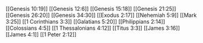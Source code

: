[[Genesis 10:19]]
[[Genesis 12:6]]
[[Genesis 15:18]]
[[Genesis 21:25]]
[[Genesis 26:20]]
[[Genesis 34:30]]
[[Exodus 2:17]]
[[Nehemiah 5:9]]
[[Mark 3:25]]
[[1 Corinthians 3:3]]
[[Galatians 5:20]]
[[Philippians 2:14]]
[[Colossians 4:5]]
[[1 Thessalonians 4:12]]
[[Titus 3:3]]
[[James 3:16]]
[[James 4:1]]
[[1 Peter 2:12]]
